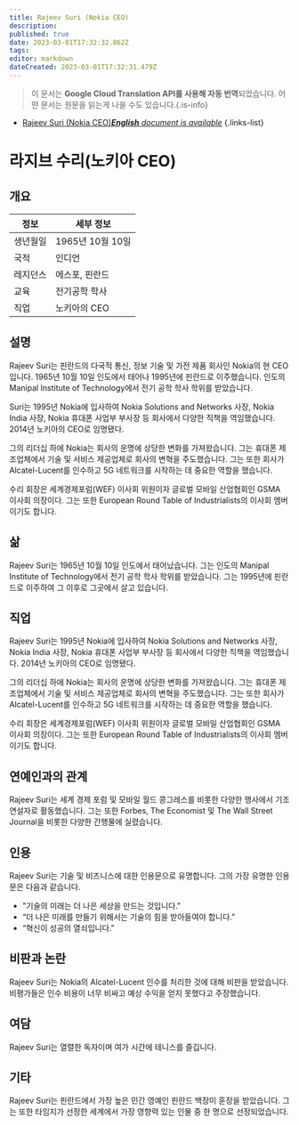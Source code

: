 ```yaml
---
title: Rajeev Suri (Nokia CEO)
description: 
published: true
date: 2023-03-01T17:32:32.862Z
tags: 
editor: markdown
dateCreated: 2023-03-01T17:32:31.479Z
---
```


> 이 문서는 **Google Cloud Translation API를 사용해 자동 번역**되었습니다.
어떤 문서는 원문을 읽는게 나을 수도 있습니다.{.is-info}



- [Rajeev Suri (Nokia CEO)***English** document is available*](/en/Knowledge-base/Dictionary/Person/rajeev-suri-nokia-ceo)
{.links-list}


# 라지브 수리(노키아 CEO)

## 개요

| 정보 | 세부 정보 |
| ---------- | ------- |
| 생년월일 | 1965년 10월 10일 |
| 국적 | 인디언 |
| 레지던스 | 에스포, 핀란드 |
| 교육 | 전기공학 학사 |
| 직업 | 노키아의 CEO |

## 설명

Rajeev Suri는 핀란드의 다국적 통신, 정보 기술 및 가전 제품 회사인 Nokia의 현 CEO입니다. 1965년 10월 10일 인도에서 태어나 1995년에 핀란드로 이주했습니다. 인도의 Manipal Institute of Technology에서 전기 공학 학사 학위를 받았습니다.

Suri는 1995년 Nokia에 입사하여 Nokia Solutions and Networks 사장, Nokia India 사장, Nokia 휴대폰 사업부 부사장 등 회사에서 다양한 직책을 역임했습니다. 2014년 노키아의 CEO로 임명됐다.

그의 리더십 하에 Nokia는 회사의 운명에 상당한 변화를 가져왔습니다. 그는 휴대폰 제조업체에서 기술 및 서비스 제공업체로 회사의 변혁을 주도했습니다. 그는 또한 회사가 Alcatel-Lucent를 인수하고 5G 네트워크를 시작하는 데 중요한 역할을 했습니다.

수리 회장은 세계경제포럼(WEF) 이사회 위원이자 글로벌 모바일 산업협회인 GSMA 이사회 의장이다. 그는 또한 European Round Table of Industrialists의 이사회 멤버이기도 합니다.

## 삶

Rajeev Suri는 1965년 10월 10일 인도에서 태어났습니다. 그는 인도의 Manipal Institute of Technology에서 전기 공학 학사 학위를 받았습니다. 그는 1995년에 핀란드로 이주하여 그 이후로 그곳에서 살고 있습니다.

## 직업

Rajeev Suri는 1995년 Nokia에 입사하여 Nokia Solutions and Networks 사장, Nokia India 사장, Nokia 휴대폰 사업부 부사장 등 회사에서 다양한 직책을 역임했습니다. 2014년 노키아의 CEO로 임명됐다.

그의 리더십 하에 Nokia는 회사의 운명에 상당한 변화를 가져왔습니다. 그는 휴대폰 제조업체에서 기술 및 서비스 제공업체로 회사의 변혁을 주도했습니다. 그는 또한 회사가 Alcatel-Lucent를 인수하고 5G 네트워크를 시작하는 데 중요한 역할을 했습니다.

수리 회장은 세계경제포럼(WEF) 이사회 위원이자 글로벌 모바일 산업협회인 GSMA 이사회 의장이다. 그는 또한 European Round Table of Industrialists의 이사회 멤버이기도 합니다.

## 연예인과의 관계

Rajeev Suri는 세계 경제 포럼 및 모바일 월드 콩그레스를 비롯한 다양한 행사에서 기조 연설자로 활동했습니다. 그는 또한 Forbes, The Economist 및 The Wall Street Journal을 비롯한 다양한 간행물에 실렸습니다.

## 인용

Rajeev Suri는 기술 및 비즈니스에 대한 인용문으로 유명합니다. 그의 가장 유명한 인용문은 다음과 같습니다.

- "기술의 미래는 더 나은 세상을 만드는 것입니다."
- “더 나은 미래를 만들기 위해서는 기술의 힘을 받아들여야 합니다.”
- “혁신이 성공의 열쇠입니다.”

## 비판과 논란

Rajeev Suri는 Nokia의 Alcatel-Lucent 인수를 처리한 것에 대해 비판을 받았습니다. 비평가들은 인수 비용이 너무 비싸고 예상 수익을 얻지 못했다고 주장했습니다.

## 여담

Rajeev Suri는 열렬한 독자이며 여가 시간에 테니스를 즐깁니다.

## 기타

Rajeev Suri는 핀란드에서 가장 높은 민간 영예인 핀란드 백장미 훈장을 받았습니다. 그는 또한 타임지가 선정한 세계에서 가장 영향력 있는 인물 중 한 명으로 선정되었습니다.